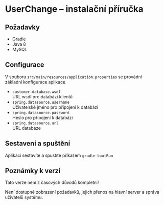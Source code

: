 # UserChange &ndash; instalační příručka

## Požadavky
 * Gradle
 * Java 8
 * MySQL

## Configurace
V souboru `src/main/resources/application.properties` se provádní základní
konfigurace aplikace.

 * `customer-database.wsdl`  
 URL wsdl pro databázi klientů
 * `spring.datasource.username`  
 Uživatelské jméno pro připojení k databázi
 * `spring.datasource.password`  
 Heslo pro připojení k databázi
 * `spring.datasource.url`  
 URL databáze

## Sestavení a spuštění
Aplikaci sestavíte a spustíte příkazem `gradle bootRun`

## Poznámky k verzi
Tato verze není z časových důvodů kompletní!

Není dostupné zobrazení požadavků, jejich přenos na hlavní server
a správa uživatelů systému.
